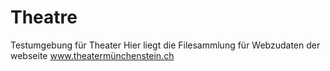 # Theatre
Testumgebung für Theater
Hier liegt die Filesammlung für Webzudaten der webseite www.theatermünchenstein.ch

